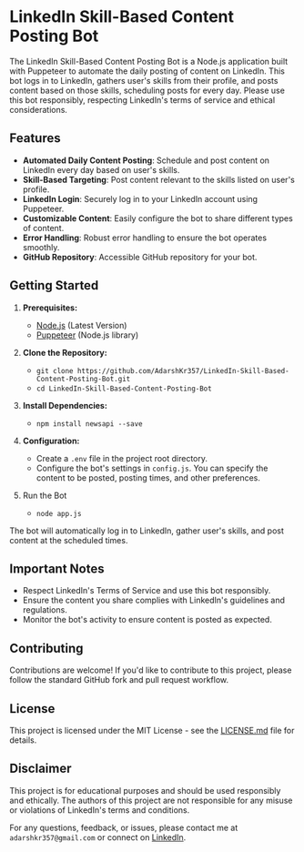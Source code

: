 # LinkedIn Skill-Based Content Posting Bot

The LinkedIn Skill-Based Content Posting Bot is a Node.js application built with Puppeteer to automate the daily posting of content on LinkedIn. This bot logs in to LinkedIn, gathers user's skills from their profile, and posts content based on those skills, scheduling posts for every day. Please use this bot responsibly, respecting LinkedIn's terms of service and ethical considerations.

## Features

- **Automated Daily Content Posting**: Schedule and post content on LinkedIn every day based on user's skills.
- **Skill-Based Targeting**: Post content relevant to the skills listed on user's profile.
- **LinkedIn Login**: Securely log in to your LinkedIn account using Puppeteer.
- **Customizable Content**: Easily configure the bot to share different types of content.
- **Error Handling**: Robust error handling to ensure the bot operates smoothly.
- **GitHub Repository**: Accessible GitHub repository for your bot.

## Getting Started

1. **Prerequisites:**
    - [Node.js](https://nodejs.org/en/download/current) (Latest Version)
    - [Puppeteer](https://www.npmjs.com/package/puppeteer) (Node.js library)

2. **Clone the Repository:**
    - ```git clone https://github.com/AdarshKr357/LinkedIn-Skill-Based-Content-Posting-Bot.git```
    - ```cd LinkedIn-Skill-Based-Content-Posting-Bot```

3. **Install Dependencies:**
    - ``npm install newsapi --save``

4. **Configuration:**
    - Create a ```.env``` file in the project root directory.
    - Configure the bot's settings in ```config.js```. You can specify the content to be posted, posting times, and other preferences.

5. Run the Bot
    - ```node app.js```

The bot will automatically log in to LinkedIn, gather user's skills, and post content at the scheduled times.

## Important Notes
- Respect LinkedIn's Terms of Service and use this bot responsibly.
- Ensure the content you share complies with LinkedIn's guidelines and regulations.
- Monitor the bot's activity to ensure content is posted as expected.

## Contributing

Contributions are welcome! If you'd like to contribute to this project, please follow the standard GitHub fork and pull request workflow.

## License
This project is licensed under the MIT License - see the [LICENSE.md](LICENSE.md) file for details.

## Disclaimer
This project is for educational purposes and should be used responsibly and ethically. The authors of this project are not responsible for any misuse or violations of LinkedIn's terms and conditions.

For any questions, feedback, or issues, please contact me at ```adarshkr357@gmail.com``` or connect on [LinkedIn](https://www.linkedin.com/in/adarshkr357/).
